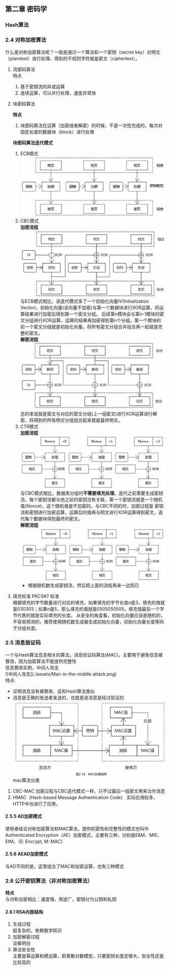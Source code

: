 ## 第二章 密码学

### Hash算法

### 2.4 对称加密算法

什么是对称加密算法呢？一般是通过一个算法和一个密钥（secret key）对明文（plaintext）进行处理，得到的不规则字符就是密文（ciphertext）。

1. 流密码算法  
   特点
    1. 基于密钥流的异或运算
    2. 连续运算，可以并行处理，速度非常快
2. 块密码算法

   **特点**
    1. 块密码算法在运算（加密或者解密）的时候，不是一次性完成的，每次对固定长度的数据块（block）进行处理

   **块密码算法迭代模式**
    1. ECB模式<br/>
       ![ecb加密流程](./assets/ecb-encrypt.png)
    2. CBC模式<br/>
       **加密流程**  
       ![cbc加密流程](./assets/cbc-encrypt.png)  
       与ECB模式相比，该迭代模式多了一个初始化向量IV(Initialization Vector)，初始化向量(该向量不加密)与第一个数据块进行XOR运算，将运算结果进行加密后得到第一个密文分组。
       后续第n模块会与第n-1模块的密文分组进行XOR运算，运算的结果再加密得到第n个分组。第一个模块的前一个密文分组就是初始化向量。将所有密文分组合并组合再一起就是完整的密文。<br/>
       **解密流程**  
       ![cbc解密流程](./assets/cbc-decode.png)  
       总的来说就是密文与对应的密文分组(上一组密文)进行XOR运算进行解密，将得到的所有明文分组组合起来就是最终明文。
    3. CTR模式<br/>
       **加密流程**
       ![ctr加密流程](./assets/ctr-encrypt.png)  
       与CBC模式相比，数据库分组时**不需要填充处理**。迭代之前需要生成密钥流，每个密钥流都与他之前的密钥流有关联，第一个密钥流就是一个随机值(Nonce)，这个随机值是不加密的。与CBC不同的时，加密过程是
       密钥流和密钥进行加密运算，运算后的值再与明文进行XOR运算得到密文，迭代每个数据块得到最终的密文。  
       **解密流程**  
       ![ctr解密流程](./assets/ctr-decode.png)
        - 根据随机数生成密钥流，然后把上面的流程再来一边而已
3. 填充标准 PKCS#7 标准  
   根据填充的字节数量进行对应的填充，如果填充的字节长度n是3，填充的值就是030303；如果n是5，那么填充的值就是0505050505，填充值最后一个字节代表的就是实际填充的长度。
   从安全的角度看，初始化向量应该是随机的，不容易预测的，推荐使用随机数生成器生成初始化向量，初始化向量长度等同于分组长度。

### 2.5 消息验证码

一个与Hash算法息息相关的算法，消息验证码算法(MAC)，主要用于避免信息被篡改，因为加密算法不能提供完整性<br/>
信息篡改实例，中间人攻击  
![中间人攻击](./assets/Man-in-the-middle attack.png)  
特点:

- 证明消息没有被篡改，这和Hash算法类似
- 消息是正确的发送者发送的，也就是说消息是经过验证的
  ![mac处理流程](./assets/mac-handle.png)  
  mac算法分类

1. CBC-MAC 加密过程与CBC迭代模式一样，只不过最后一组密文用来当作消息
2. HMAC（Hash-based Message Authentication Code） 实际应用较多，HTTP中也进行了应用。

#### 2.5.5 AD加密模式

使用者结合对称加密算法和MAC算法，提供机密性和完整性的模式也叫作Authenticated Encryption（AE）加密模式，主要有三种，分别是E&M、MtE、EtM。（E: Encrypt, M: MAC）

#### 2.5.6 AEAD加密模式

与AD不同的是，这里组合了MAC和加密运算，也有三种模式

### 2.6 公开密钥算法（非对称加密算法）

**特点**<br/>
与对称加密相比：速度慢，用途广，密钥分为公钥和私钥

#### 2.6.1 RSA内部结构

1. 生成过程<br/>
   挺复杂的，依赖数学知识
2. 加密解密过程<br/>
   没看明白
3. 算法安全性<br/>
   主要是幂运算和模运算，即离散对数模型，只要密钥长度足够大，安全性还是比较高的